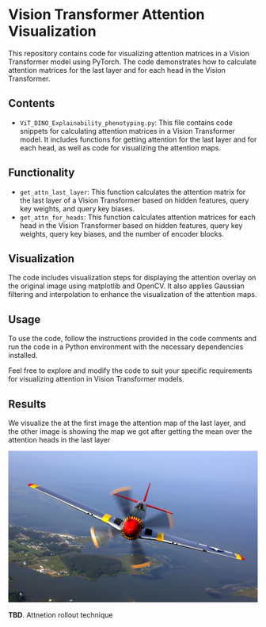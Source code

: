 # Vision Transformer Attention Visualization

This repository contains code for visualizing attention matrices in a Vision Transformer model using PyTorch. The code demonstrates how to calculate attention matrices for the last layer and for each head in the Vision Transformer.

## Contents
- `ViT_DINO_Explainability_phenotyping.py`: This file contains code snippets for calculating attention matrices in a Vision Transformer model. It includes functions for getting attention for the last layer and for each head, as well as code for visualizing the attention maps.

## Functionality
- `get_attn_last_layer`: This function calculates the attention matrix for the last layer of a Vision Transformer based on hidden features, query key weights, and query key biases.
- `get_attn_for_heads`: This function calculates attention matrices for each head in the Vision Transformer based on hidden features, query key weights, query key biases, and the number of encoder blocks.

## Visualization
The code includes visualization steps for displaying the attention overlay on the original image using matplotlib and OpenCV. It also applies Gaussian filtering and interpolation to enhance the visualization of the attention maps.

## Usage
To use the code, follow the instructions provided in the code comments and run the code in a Python environment with the necessary dependencies installed.

Feel free to explore and modify the code to suit your specific requirements for visualizing attention in Vision Transformer models.

## Results

We visualize the at the first image the attention map of the last layer, and the other image is showing the map we got after getting the mean over the attention heads in the last layer

![Image Description](Results/P-51_Mustang_edit1.jpg)

**TBD**. Attnetion rollout technique
